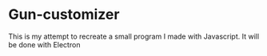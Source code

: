 # Gun-customizer
This is my attempt to recreate a small program I made with Javascript. It will be done with Electron
